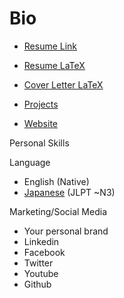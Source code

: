 # Bio

* [Resume Link](https://drive.google.com/open?id=1agFtRuqQ0rzu9lcVb6g6dwD8u-lZpo23)
* [Resume LaTeX](https://www.sharelatex.com/project/5b1f0387bb29c15ebd4ebe72)
* [Cover Letter LaTeX](https://www.sharelatex.com/project/5b3982d920af7c431c3c8870)

* [Projects](../projects/)

* [Website](https://tibbsm.github.io)

Personal Skills

Language
* English (Native)
* [Japanese](./JP/) (JLPT ~N3)

Marketing/Social Media
* Your personal brand
* Linkedin
* Facebook
* Twitter
* Youtube
* Github
